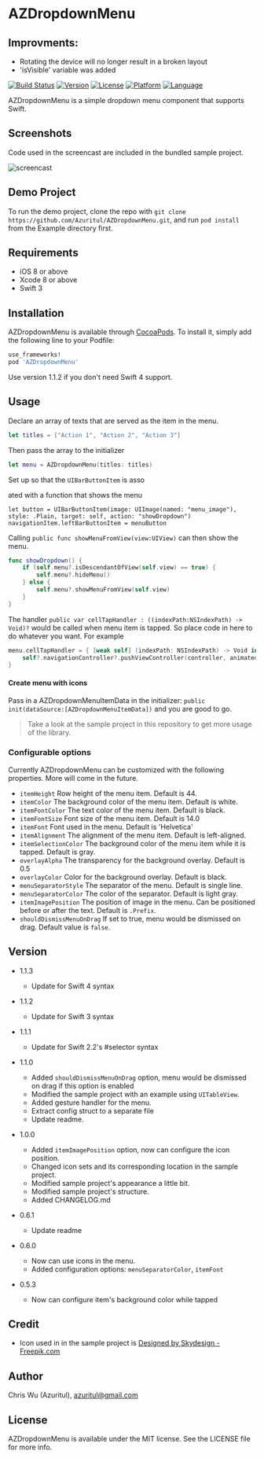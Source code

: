 # AZDropdownMenu

## Improvments:
- Rotating the device will no longer result in a broken layout
- 'isVisible' variable was added 

[![Build Status](https://www.bitrise.io/app/1dcd88cfb9a0f14e.svg?token=-Rs7yi0wHvWCFAZzx977JA)](https://www.bitrise.io/app/1dcd88cfb9a0f14e)
[![Version](https://img.shields.io/cocoapods/v/AZDropdownMenu.svg?style=flat)](http://cocoapods.org/pods/AZDropdownMenu)
[![License](https://img.shields.io/cocoapods/l/AZDropdownMenu.svg?style=flat)](http://cocoapods.org/pods/AZDropdownMenu)
[![Platform](https://img.shields.io/cocoapods/p/AZDropdownMenu.svg?style=flat)](http://cocoapods.org/pods/AZDropdownMenu)
[![Language](https://img.shields.io/badge/swift-4-orange.svg)](http://swift.org)

AZDropdownMenu is a simple dropdown menu component that supports Swift.

## Screenshots
Code used in the screencast are included in the bundled sample project.

![screencast](https://cloud.githubusercontent.com/assets/879197/13528338/455c738a-e250-11e5-8671-312aa58a63e1.gif)

## Demo Project

To run the demo project, clone the repo with `git clone https://github.com/Azuritul/AZDropdownMenu.git`, and run `pod install` from the Example directory first.

## Requirements
- iOS 8 or above
- Xcode 8 or above
- Swift 3

## Installation

AZDropdownMenu is available through [CocoaPods](http://cocoapods.org). To install
it, simply add the following line to your Podfile:

```ruby
use_frameworks!
pod 'AZDropdownMenu'
```

Use version 1.1.2 if you don't need Swift 4 support.

## Usage

Declare an array of texts that are served as the item in the menu.
```swift
let titles = ["Action 1", "Action 2", "Action 3"]
```
Then pass the array to the initializer
```swift
let menu = AZDropdownMenu(titles: titles)
```

Set up so that the `UIBarButtonItem` is asso



ated with a function that shows the menu
```
let button = UIBarButtonItem(image: UIImage(named: "menu_image"), style: .Plain, target: self, action: "showDropdown")
navigationItem.leftBarButtonItem = menuButton
```

Calling `public func showMenuFromView(view:UIView)` can then show the menu.
```swift
func showDropdown() {
    if (self.menu?.isDescendantOfView(self.view) == true) {
        self.menu?.hideMenu()
    } else {
        self.menu?.showMenuFromView(self.view)
    }
}
```

The handler `public var cellTapHandler : ((indexPath:NSIndexPath) -> Void)?` would be called
when menu item is tapped. So place code in here to do whatever you want. For example

```swift
menu.cellTapHandler = { [weak self] (indexPath: NSIndexPath) -> Void in
    self?.navigationController?.pushViewController(controller, animated:true)
}
```

#### Create menu with icons
Pass in a AZDropdownMenuItemData in the initializer: `public init(dataSource:[AZDropdownMenuItemData])` and you are good to go.

> Take a look at the sample project in this repository to get more usage of the library.

### Configurable options
Currently AZDropdownMenu can be customized with the following properties. More will come in the future.

- `itemHeight` Row height of the menu item. Default is 44.
- `itemColor` The background color of the menu item. Default is white.
- `itemFontColor` The text color of the menu item. Default is black.
- `itemFontSize` Font size of the menu item. Default is 14.0
- `itemFont` Font used in the menu. Default is 'Helvetica'
- `itemAlignment` The alignment of the menu item. Default is left-aligned.
- `itemSelectionColor` The background color of the menu item while it is tapped. Default is gray.
- `overlayAlpha` The transparency for the background overlay. Default is 0.5
- `overlayColor` Color for the background overlay. Default is black.
- `menuSeparatorStyle` The separator of the menu. Default is single line.
- `menuSeparatorColor` The color of the separator. Default is light gray.
- `itemImagePosition` The position of image in the menu. Can be positioned before or after the text. Default is `.Prefix`.
- `shouldDismissMenuOnDrag` If set to true, menu would be dismissed on drag. Default value is `false`.

## Version
- 1.1.3
   - Update for Swift 4 syntax
   
- 1.1.2
   - Update for Swift 3 syntax

- 1.1.1
   - Update for Swift 2.2's #selector syntax

- 1.1.0
   - Added `shouldDismissMenuOnDrag` option, menu would be dismissed on drag if this option is enabled
   - Modified the sample project with an example using `UITableView`.
   - Added gesture handler for the menu.
   - Extract config struct to a separate file
   - Update readme.
- 1.0.0
   - Added `itemImagePosition` option, now can configure the icon position.
   - Changed icon sets and its corresponding location in the sample project.
   - Modified sample project's appearance a little bit.
   - Modified sample project's structure.
   - Added CHANGELOG.md
- 0.6.1
   - Update readme
- 0.6.0
   - Now can use icons in the menu.
   - Added configuration options: `menuSeparatorColor`, `itemFont`
- 0.5.3
   - Now can configure item's background color while tapped

## Credit
- Icon used in in the sample project is [Designed by Skydesign - Freepik.com](http://www.freepik.com/free-photos-vectors/people)

## Author
Chris Wu (Azuritul), azuritul@gmail.com

## License
AZDropdownMenu is available under the MIT license. See the LICENSE file for more info.
